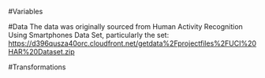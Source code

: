 #Variables


#Data
The data was originally sourced from Human Activity Recognition Using Smartphones Data Set, particularly the set: https://d396qusza40orc.cloudfront.net/getdata%2Fprojectfiles%2FUCI%20HAR%20Dataset.zip

#Transformations
